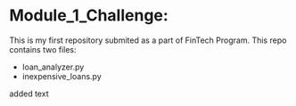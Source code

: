# Module_1_Challenge:
This is my first repository submited as a part of FinTech Program. This repo contains two files: 
 
- loan_analyzer.py
- inexpensive_loans.py


added text
